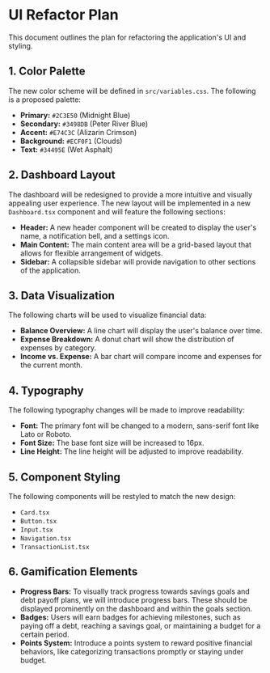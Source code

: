 # UI Refactor Plan

This document outlines the plan for refactoring the application's UI and styling.

## 1. Color Palette

The new color scheme will be defined in `src/variables.css`. The following is a proposed palette:

*   **Primary:** `#2C3E50` (Midnight Blue)
*   **Secondary:** `#3498DB` (Peter River Blue)
*   **Accent:** `#E74C3C` (Alizarin Crimson)
*   **Background:** `#ECF0F1` (Clouds)
*   **Text:** `#34495E` (Wet Asphalt)

## 2. Dashboard Layout

The dashboard will be redesigned to provide a more intuitive and visually appealing user experience. The new layout will be implemented in a new `Dashboard.tsx` component and will feature the following sections:

*   **Header:** A new header component will be created to display the user's name, a notification bell, and a settings icon.
*   **Main Content:** The main content area will be a grid-based layout that allows for flexible arrangement of widgets.
*   **Sidebar:** A collapsible sidebar will provide navigation to other sections of the application.

## 3. Data Visualization

The following charts will be used to visualize financial data:

*   **Balance Overview:** A line chart will display the user's balance over time.
*   **Expense Breakdown:** A donut chart will show the distribution of expenses by category.
*   **Income vs. Expense:** A bar chart will compare income and expenses for the current month.

## 4. Typography

The following typography changes will be made to improve readability:

*   **Font:** The primary font will be changed to a modern, sans-serif font like Lato or Roboto.
*   **Font Size:** The base font size will be increased to 16px.
*   **Line Height:** The line height will be adjusted to improve readability.

## 5. Component Styling

The following components will be restyled to match the new design:

*   `Card.tsx`
*   `Button.tsx`
*   `Input.tsx`
*   `Navigation.tsx`
*   `TransactionList.tsx`
## 6. Gamification Elements

*   **Progress Bars:** To visually track progress towards savings goals and debt payoff plans, we will introduce progress bars. These should be displayed prominently on the dashboard and within the goals section.
*   **Badges:** Users will earn badges for achieving milestones, such as paying off a debt, reaching a savings goal, or maintaining a budget for a certain period.
*   **Points System:** Introduce a points system to reward positive financial behaviors, like categorizing transactions promptly or staying under budget.